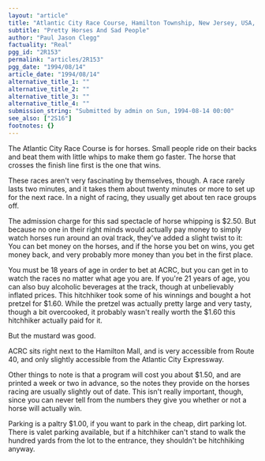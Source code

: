 ```yaml
---
layout: "article"
title: "Atlantic City Race Course, Hamilton Township, New Jersey, USA, Earth"
subtitle: "Pretty Horses And Sad People"
author: "Paul Jason Clegg"
factuality: "Real"
pgg_id: "2R153"
permalink: "articles/2R153"
pgg_date: "1994/08/14"
article_date: "1994/08/14"
alternative_title_1: ""
alternative_title_2: ""
alternative_title_3: ""
alternative_title_4: ""
submission_string: "Submitted by admin on Sun, 1994-08-14 00:00"
see_also: ["2S16"]
footnotes: {}
---
```

<div>
<p>The Atlantic City Race Course is for horses. Small people ride on their backs and beat them with little whips to make them go faster. The horse that crosses the finish line first is the one that wins.</p>
<p>These races aren't very fascinating by themselves, though. A race rarely lasts two minutes, and it takes them about twenty minutes or more to set up for the next race. In a night of racing, they usually get about ten race groups off.</p>
<p>The admission charge for this sad spectacle of horse whipping is $2.50. But because no one in their right minds would actually pay money to simply watch horses run around an oval track, they've added a slight twist to it: You can bet money on the horses, and if the horse you bet on wins, you get money back, and very probably more money than you bet in the first place.</p>
<p>You must be 18 years of age in order to bet at ACRC, but you can get in to watch the races no matter what age you are. If you're 21 years of age, you can also buy alcoholic beverages at the track, though at unbelievably inflated prices. This hitchhiker took some of his winnings and bought a hot pretzel for $1.60. While the pretzel was actually pretty large and very tasty, though a bit overcooked, it probably wasn't really worth the $1.60 this hitchhiker actually paid for it.</p>
<p>But the mustard was good.</p>
<p>ACRC sits right next to the Hamilton Mall, and is very accessible from Route 40, and only slightly accessible from the Atlantic City Expressway.</p>
<p>Other things to note is that a program will cost you about $1.50, and are printed a week or two in advance, so the notes they provide on the horses racing are usually slightly out of date. This isn't really important, though, since you can never tell from the numbers they give you whether or not a horse will actually win.</p>
<p>Parking is a paltry $1.00, if you want to park in the cheap, dirt parking lot. There is valet parking available, but if a hitchhiker can't stand to walk the hundred yards from the lot to the entrance, they shouldn't be hitchhiking anyway.</p>
</div>
